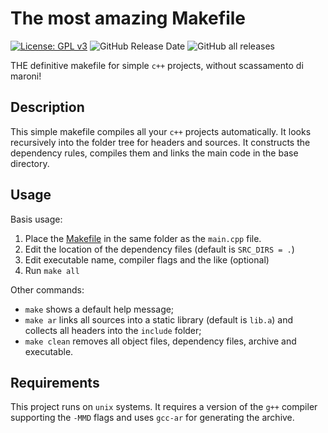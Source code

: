 # The most amazing Makefile

[![License: GPL v3](https://img.shields.io/badge/License-GPLv3-blue.svg)](https://www.gnu.org/licenses/gpl-3.0)
![GitHub Release Date](https://img.shields.io/github/release-date/t3n0/Makefile)
![GitHub all releases](https://img.shields.io/github/downloads/t3n0/Makefile/total)

THE definitive makefile for simple `c++` projects, without scassamento di maroni!

## Description
This simple makefile compiles all your `c++` projects automatically.
It looks recursively into the folder tree for headers and sources.
It constructs the dependency rules, compiles them and links the main code in the base directory.

## Usage
Basis usage:
1. Place the [Makefile](Makefile) in the same folder as the `main.cpp` file.
2. Edit the location of the dependency files (default is `SRC_DIRS = .`)
3. Edit executable name, compiler flags and the like (optional)
4. Run `make all`

Other commands:
- `make` shows a default help message;
- `make ar` links all sources into a static library (default is `lib.a`) and collects all headers into the `include` folder;
- `make clean` removes all object files, dependency files, archive and executable.

## Requirements
This project runs on `unix` systems.
It requires a version of the `g++` compiler supporting the `-MMD` flags and uses `gcc-ar` for generating the archive.
